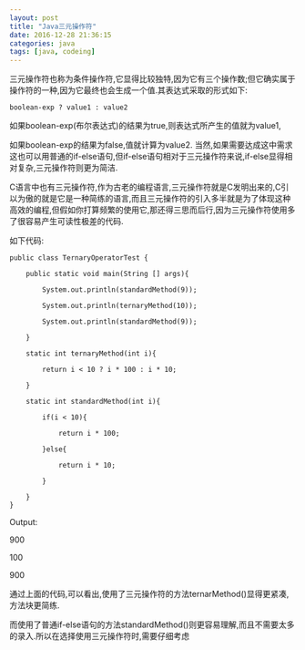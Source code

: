 ```yaml
---
layout: post
title: "Java三元操作符"
date: 2016-12-28 21:36:15
categories: java
tags: [java, codeing]
---
```


三元操作符也称为条件操作符,它显得比较独特,因为它有三个操作数;但它确实属于操作符的一种,因为它最终也会生成一个值.其表达式采取的形式如下:

`boolean-exp ? value1 : value2`

如果boolean-exp\(布尔表达式\)的结果为true,则表达式所产生的值就为value1,

如果boolean-exp的结果为false,值就计算为value2. 
当然,如果需要达成这中需求这也可以用普通的if-else语句,但if-else语句相对于三元操作符来说,if-else显得相对复杂,三元操作符则更为简洁.

<!-- more -->

C语言中也有三元操作符,作为古老的编程语言,三元操作符就是C发明出来的,C引以为傲的就是它是一种简练的语言,而且三元操作符的引入多半就是为了体现这种高效的编程,但假如你打算频繁的使用它,那还得三思而后行,因为三元操作符使用多了很容易产生可读性极差的代码.

如下代码:

	public class TernaryOperatorTest {

		public static void main(String [] args){

			System.out.println(standardMethod(9));

			System.out.println(ternaryMethod(10));

			System.out.println(standardMethod(9));

		}

		static int ternaryMethod(int i){

			return i < 10 ? i * 100 : i * 10;

		}

		static int standardMethod(int i){

			if(i < 10){

				return i * 100;

			}else{

				return i * 10;

			}

		}
	}

Output:

900

100

900

通过上面的代码,可以看出,使用了三元操作符的方法ternarMethod\(\)显得更紧凑,
方法块更简练.

而使用了普通if-else语句的方法standardMethod\(\)则更容易理解,而且不需要太多的录入.所以在选择使用三元操作符时,需要仔细考虑


